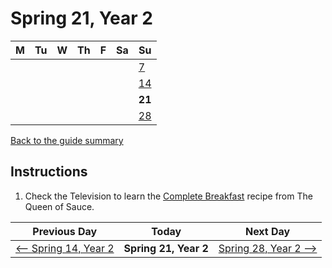 # Spring 21, Year 2

| M                          | Tu                        | W                         | Th                        | F                         | Sa                        | Su                        |
| -------------------------- | ------------------------- | ------------------------- | ------------------------- |-------------------------- | ------------------------- | ------------------------- |
|                            |                           |                           |                           |                           |                           | [7](year-2-spring-7.md)   |
|                            |                           |                           |                           |                           |                           | [14](year-2-spring-14.md) |
|                            |                           |                           |                           |                           |                           | **21**                    |
|                            |                           |                           |                           |                           |                           | [28](year-2-spring-28.md) |

[Back to the guide summary](readme.md)

## Instructions

1. Check the Television to learn the [Complete Breakfast](https://stardewvalleywiki.com/Complete_Breakfast) recipe from The Queen of Sauce.

| Previous Day                                | Today                 | Next Day                                    |
| ------------------------------------------- | --------------------- | ------------------------------------------- |
| [⟵ Spring 14, Year 2](year-2-spring-14.md) | **Spring 21, Year 2** | [Spring 28, Year 2 ⟶](year-2-spring-28.md) |
